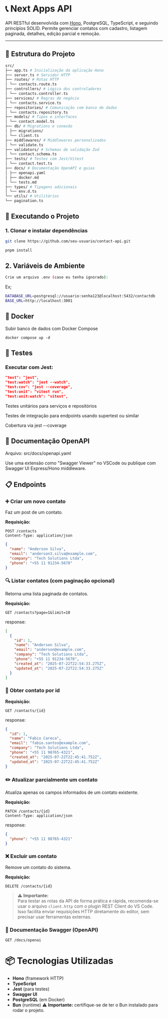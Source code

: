 # 📞 Next Apps API

API RESTful desenvolvida com [Hono](https://hono.dev/), PostgreSQL, TypeScript, e seguindo princípios SOLID. Permite gerenciar contatos com cadastro, listagem paginada, detalhes, edição parcial e remoção.

---

## 📁 Estrutura do Projeto

```bash
src/
├── app.ts # Inicialização da aplicação Hono
├── server.ts # Servidor HTTP
├── routes/ # Rotas HTTP
│ └── contacts.route.ts
├── controllers/ # Lógica dos controladores
│ └── contacts.controller.ts
├── services/ # Regras de negócio
│ └── contacts.service.ts
├── repositories/ # Comunicação com banco de dados
│ └── contacts.repository.ts
├── models/ # Tipos e interfaces
│ └── contact.model.ts
├── db/ # Migrations e conexão
│ ├── migrations/
│ └── client.ts
├── middlewares/ # Middlewares personalizados
│ └── validate.ts
├── validators/ # Schemas de validação Zod
│ └── contact.schema.ts
├── tests/ # Testes com Jest/Vitest
│ └── contact.test.ts
├── docs/ # Documentação OpenAPI e guias
│ ├── openapi.yaml
│ ├── docker.md
│ └── tests.md
├── types/ # Tipagens adicionais
│ └── env.d.ts
└── utils/ # Utilitários
└── pagination.ts
```

## 🚀 Executando o Projeto

### 1. Clonar e instalar dependências

```bash
git clone https://github.com/seu-usuario/contact-api.git
```

```bash
pnpm install
```

## 2. Variáveis de Ambiente

```bash
Crie um arquivo .env (caso eu tenha ignorado):
```

Ex;

```bash
DATABASE_URL=postgresql://usuario:senha123@localhost:5432/contactdb
BASE_URL=http://localhost:3001
```

## 🐳 Docker

Subir banco de dados com Docker Compose

```docker
docker compose up -d
```

## 🧪 Testes

### Executar com Jest:

```json
"test": "jest",
"test:watch": "jest --watch",
"test:cov": "jest --coverage",
"test:unit": "vitest run",
"test:unit:watch": "vitest",
```

Testes unitários para serviços e repositórios

Testes de integração para endpoints usando supertest ou similar

Cobertura via jest --coverage

## 📄 Documentação OpenAPI

Arquivo: src/docs/openapi.yaml

Use uma extensão como "Swagger Viewer" no VSCode ou publique com Swagger UI Express/Hono middleware.

## 📋 Endpoints

### ➕ Criar um novo contato

Faz um post de um contato.

**Requisição:**

```http
POST /contacts
Content-Type: application/json
```

```json
{
  "name": "Anderson Silva",
  "email": "anderson3.silva@example.com",
  "company": "Tech Solutions Ltda",
  "phone": "+55 11 91234-5678"
}
```

### 🔍 Listar contatos (com paginação opcional)

Retorna uma lista paginada de contatos.

**Requisição:**

```http
GET /contacts?page=1&limit=10
```

response:

```json
[
  {
    "id": 1,
    "name": "Anderson Silva",
    "email": "anderson@example.com",
    "company": "Tech Solutions Ltda",
    "phone": "+55 11 91234-5678",
    "created_at": "2025-07-22T22:54:33.275Z",
    "updated_at": "2025-07-22T22:54:33.275Z"
  }
]
```

### 📄 Obter contato por id

**Requisição:**

```http
GET /contacts/{id}
```

response:

```json
{
  "id": 1,
  "name": "Fabio Careca",
  "email": "fabio.santos@example.com",
  "company": "Tech Solutions Ltda",
  "phone": "+55 11 98765-4321",
  "created_at": "2025-07-22T22:45:41.752Z",
  "updated_at": "2025-07-22T22:45:41.752Z"
}
```

### ✏️ Atualizar parcialmente um contato

Atualiza apenas os campos informados de um contato existente.

**Requisição:**

```http
PATCH /contacts/{id}
Content-Type: application/json
```

response:

```json
{
  "phone": "+55 11 98765-4321"
}
```

### ❌ Excluir um contato

Remove um contato do sistema.

**Requisição:**

```http
DELETE /contacts/{id}
```

> ⚠️ **Importante:**  
> Para testar as rotas da API de forma prática e rápida, recomenda-se usar o arquivo `client.http` com o plugin REST Client do VS Code.  
> Isso facilita enviar requisições HTTP diretamente do editor, sem precisar usar ferramentas externas.

### 📖 Documentação Swagger (OpenAPI)

```http
GET /docs/openai
```

# 📦 Tecnologias Utilizadas

- **Hono** (framework HTTP)
- **TypeScript**
- **Jest** (para testes)
- **Swagger UI**
- **PostgreSQL** (em Docker)
- **Bun** (runtime) ⚠️ **Importante:** certifique-se de ter o Bun instalado para rodar o projeto.
